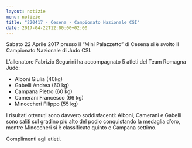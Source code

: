 ```yaml
---
layout: notizie
menu: notizie
title: "220417 - Cesena - Campionato Nazionale CSI"
date: 2017-04-22T12:00:00+02:00
---
```


Sabato 22 Aprile 2017 presso il “Mini Palazzetto” di Cesena si è svolto il Campionato Nazionale di Judo CSI.

L’allenatore Fabrizio Segurini ha accompagnato 5 atleti del Team Romagna Judo:

  - Alboni Giulia (40kg)
  - Gabelli Andrea (60 kg)
  - Campana Pietro (60 kg)
  - Camerani Francesco (66 kg)
  - Minoccheri Filippo (55 kg)

I risultati ottenuti sono davvero soddisfacenti: Alboni, Camerani e Gabelli sono saliti sul gradino più alto del podio conquistando la medaglia d’oro, mentre Minoccheri si è classificato quinto e Campana settimo.

Complimenti agli atleti.
